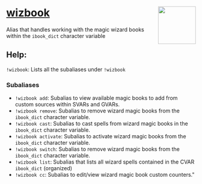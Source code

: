 <h1><i></i><u>wizbook</u> <img align="right" src="../../Images/image.png" width="100px"></h1>

Alias that handles working with the magic wizard books within the `ibook_dict` character variable

## Help:
`!wizbook`: Lists all the subaliases under `!wizbook`

### Subaliases
- `!wizbook add`: Subalias to view available magic books to add from custom sources within SVARs and GVARs.
- `!wizbook remove`: Subalias to remove wizard magic books from the `ibook_dict` character variable.
- `!wizbook cast`: Subalias to cast spells from wizard magic books in the `ibook_dict` character variable.
- `!wizbook activate`: Subalias to activate wizard magic books from the `ibook_dict` character variable.
- `!wizbook switch`: Subalias to remove wizard magic books from the `ibook_dict` character variable.
- `!wizbook list`: Subalias that lists all wizard spells contained in the CVAR `ibook_dict` (organized)
- `!wizbook cc`: Subalias to edit/view wizard magic book custom counters."